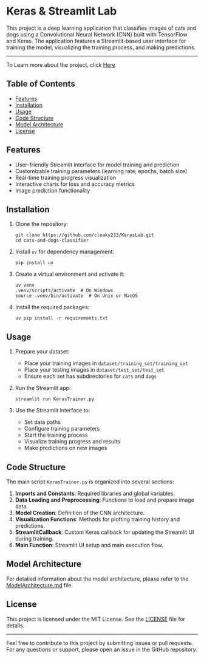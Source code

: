 # Keras & Streamlit Lab

This project is a deep learning application that classifies images of cats and dogs using a Convolutional Neural Network (CNN) built with TensorFlow and Keras. The application features a Streamlit-based user interface for training the model, visualizing the training process, and making predictions.

---
To Learn more about the project, click [Here](LearnWithPrompts.md)


## Table of Contents

- [Features](#features)
- [Installation](#installation)
- [Usage](#usage)
- [Code Structure](#code-structure)
- [Model Architecture](#model-architecture)
- [License](#license)

## Features

- User-friendly Streamlit interface for model training and prediction
- Customizable training parameters (learning rate, epochs, batch size)
- Real-time training progress visualization
- Interactive charts for loss and accuracy metrics
- Image prediction functionality

## Installation

1. Clone the repository:
   ```
   git clone https://github.com/cloaky233/KerasLab.git
   cd cats-and-dogs-classifier
   ```

2. Install `uv` for dependency management:
   ```
   pip install uv
   ```

3. Create a virtual environment and activate it:
   ```
   uv venv
   .venv/scripts/activate  # On Windows
   source .venv/bin/activate  # On Unix or MacOS
   ```

4. Install the required packages:
   ```
   uv pip install -r requirements.txt
   ```

## Usage

1. Prepare your dataset:
   - Place your training images in `dataset/training_set/training_set`
   - Place your testing images in `dataset/test_set/test_set`
   - Ensure each set has subdirectories for `cats` and `dogs`

2. Run the Streamlit app:
   ```
   streamlit run KerasTrainer.py
   ```

3. Use the Streamlit interface to:
   - Set data paths
   - Configure training parameters
   - Start the training process
   - Visualize training progress and results
   - Make predictions on new images

## Code Structure

The main script `KerasTrainer.py` is organized into several sections:

1. **Imports and Constants**: Required libraries and global variables.
2. **Data Loading and Preprocessing**: Functions to load and prepare image data.
3. **Model Creation**: Definition of the CNN architecture.
4. **Visualization Functions**: Methods for plotting training history and predictions.
5. **StreamlitCallback**: Custom Keras callback for updating the Streamlit UI during training.
6. **Main Function**: Streamlit UI setup and main execution flow.

## Model Architecture

For detailed information about the model architecture, please refer to the [ModelArchitecture.md](ModelArchitecture.md) file.

## License

This project is licensed under the MIT License. See the [LICENSE](LICENSE) file for details.

---

Feel free to contribute to this project by submitting issues or pull requests. For any questions or support, please open an issue in the GitHub repository.
